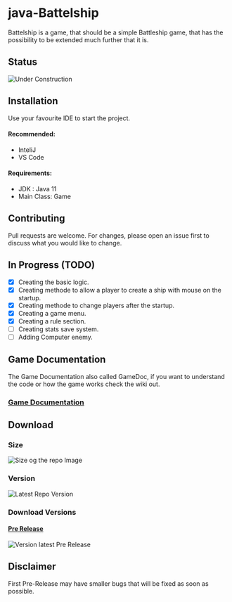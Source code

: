 # java-Battelship

Battelship is a game, that should be a simple Battleship game, that has the possibility to be extended much further that it is.

## Status 
![Under Construction](https://media.giphy.com/media/kfR5iyQgmq7PoiFTAf/giphy.gif)

## Installation

Use your favourite IDE to start the project. 
#### Recommended:
* InteliJ
* VS Code

#### Requirements:
* JDK : Java 11
* Main Class: Game

## Contributing
Pull requests are welcome. For changes, please open an issue first to discuss what you would like to change.

## In Progress (TODO)
- [x] Creating the basic logic.
- [x] Creating methode to allow a player to create a ship with mouse on the startup.
- [x] Creating methode to change players after the startup.
- [x] Creating a game menu.
- [x] Creating a rule section.
- [ ] Creating stats save system.
- [ ] Adding Computer enemy.

## Game Documentation
The Game Documentation also called GameDoc, if you want to understand the code or how the game works check the wiki out.
<br>
### [Game Documentation](https://github.com/KnightRider2070/java-Battelship/wiki/Home)

## Download

### Size
![Size og the repo Image](https://img.shields.io/github/repo-size/KnightRider2070/java-Battelship?style=for-the-badge)

### Version
![Latest Repo Version](https://img.shields.io/github/v/tag/KnightRider2070/java-Battelship?style=for-the-badge)

### Download Versions
#### [Pre Release](https://github.com/KnightRider2070/java-Battelship/releases/latest) 

![Version latest Pre Release](https://img.shields.io/github/v/release/KnightRider2070/java-Battelship?include_prereleases&style=for-the-badge)

## Disclaimer
First Pre-Release may have smaller bugs that will be fixed as soon as possible.